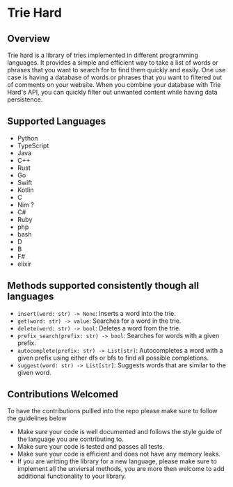 # Trie Hard

## Overview
Trie hard is a library of tries implemented in different programming languages. It provides a simple and efficient way to take a list of words or phrases that you want to search for to find them quickly and easily. One use case is having a database of words or phrases that you want to filtered out of comments on your website. When you combine your database with Trie Hard's API, you can quickly filter out unwanted content while having data persistence.
## Supported Languages
- Python
- TypeScript
- Java
- C++
- Rust
- Go
- Swift
- Kotlin
- C
- Nim ?
- C#
- Ruby
- php
- bash
- D
- B
- F#
- elixir


## Methods supported consistently though all languages
- `insert(word: str) -> None`: Inserts a word into the trie.
- `get(word: str) -> value`: Searches for a word in the trie.
- `delete(word: str) -> bool`: Deletes a word from the trie.
- `prefix_search(prefix: str) -> bool`: Searches for words with a given prefix.
- `autocomplete(prefix: str) -> List[str]`: Autocompletes a word with a given prefix using either dfs or bfs to find all possible completions.
- `suggest(word: str) -> List[str]`: Suggests words that are similar to the given word.
## Contributions Welcomed
To have the contributions pullled into the repo please make sure to follow the guidelines below
- Make sure your code is well documented and follows the style guide of the language you are contributing to.
- Make sure your code is tested and passes all tests.
- Make sure your code is efficient and does not have any memory leaks.
- If you are writting the library for a new language, please make sure to implement all the unviersal methods, you are more then welcome to add additional functionality to your library.
